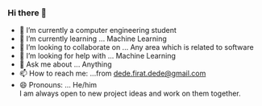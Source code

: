 ### Hi there 👋

<!--
**FiratDede/FiratDede** is a ✨ _special_ ✨ repository because its `README.md` (this file) appears on your GitHub profile.
-->


- 🔭 I’m currently a computer engineering student
- 🌱 I’m currently learning ... Machine Learning
- 👯 I’m looking to collaborate on ... Any area which is related to software
- 🤔 I’m looking for help with ... Machine Learning
- 💬 Ask me about ... Anything
- 📫 How to reach me: ...from dede.firat.dede@gmail.com
- 😄 Pronouns: ... He/him  </br>
I am always open to new project ideas and work on them together. 

